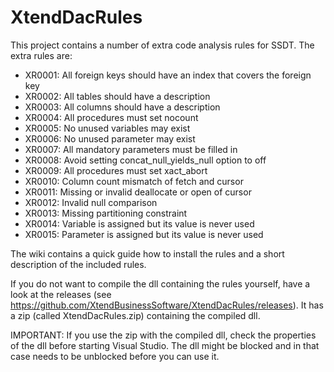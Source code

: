 # XtendDacRules
This project contains a number of extra code analysis rules for SSDT.
The extra rules are:

* XR0001: All foreign keys should have an index that covers the foreign key
* XR0002: All tables should have a description
* XR0003: All columns should have a description
* XR0004: All procedures must set nocount
* XR0005: No unused variables may exist
* XR0006: No unused parameter may exist
* XR0007: All mandatory parameters must be filled in
* XR0008: Avoid setting concat_null_yields_null option to off
* XR0009: All procedures must set xact_abort
* XR0010: Column count mismatch of fetch and cursor
* XR0011: Missing or invalid deallocate or open of cursor
* XR0012: Invalid null comparison
* XR0013: Missing partitioning constraint
* XR0014: Variable is assigned but its value is never used
* XR0015: Parameter is assigned but its value is never used

The wiki contains a quick guide how to install the rules and a short description of the included rules.

If you do not want to compile the dll containing the rules yourself, have a look at the releases (see https://github.com/XtendBusinessSoftware/XtendDacRules/releases). It has a zip (called XtendDacRules.zip) containing the compiled dll.

IMPORTANT: If you use the zip with the compiled dll, check the properties of the dll before starting Visual Studio. The dll might be blocked and in that case needs to be unblocked before you can use it.


